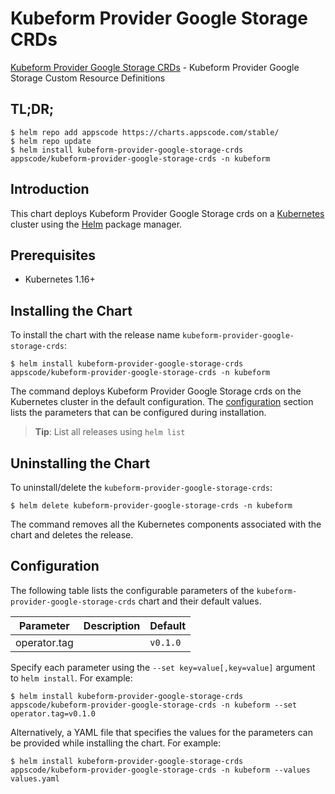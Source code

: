# Kubeform Provider Google Storage CRDs

[Kubeform Provider Google Storage CRDs](https://github.com/kubeform) - Kubeform Provider Google Storage Custom Resource Definitions

## TL;DR;

```console
$ helm repo add appscode https://charts.appscode.com/stable/
$ helm repo update
$ helm install kubeform-provider-google-storage-crds appscode/kubeform-provider-google-storage-crds -n kubeform
```

## Introduction

This chart deploys Kubeform Provider Google Storage crds on a [Kubernetes](http://kubernetes.io) cluster using the [Helm](https://helm.sh) package manager.

## Prerequisites

- Kubernetes 1.16+

## Installing the Chart

To install the chart with the release name `kubeform-provider-google-storage-crds`:

```console
$ helm install kubeform-provider-google-storage-crds appscode/kubeform-provider-google-storage-crds -n kubeform
```

The command deploys Kubeform Provider Google Storage crds on the Kubernetes cluster in the default configuration. The [configuration](#configuration) section lists the parameters that can be configured during installation.

> **Tip**: List all releases using `helm list`

## Uninstalling the Chart

To uninstall/delete the `kubeform-provider-google-storage-crds`:

```console
$ helm delete kubeform-provider-google-storage-crds -n kubeform
```

The command removes all the Kubernetes components associated with the chart and deletes the release.

## Configuration

The following table lists the configurable parameters of the `kubeform-provider-google-storage-crds` chart and their default values.

|  Parameter   | Description | Default  |
|--------------|-------------|----------|
| operator.tag |             | `v0.1.0` |


Specify each parameter using the `--set key=value[,key=value]` argument to `helm install`. For example:

```console
$ helm install kubeform-provider-google-storage-crds appscode/kubeform-provider-google-storage-crds -n kubeform --set operator.tag=v0.1.0
```

Alternatively, a YAML file that specifies the values for the parameters can be provided while
installing the chart. For example:

```console
$ helm install kubeform-provider-google-storage-crds appscode/kubeform-provider-google-storage-crds -n kubeform --values values.yaml
```

